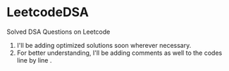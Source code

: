 # LeetcodeDSA
Solved DSA Questions on Leetcode 
1. I'll be adding optimized solutions soon wherever necessary.
2. For better understanding, I'll be adding comments as well to the codes line by line .
